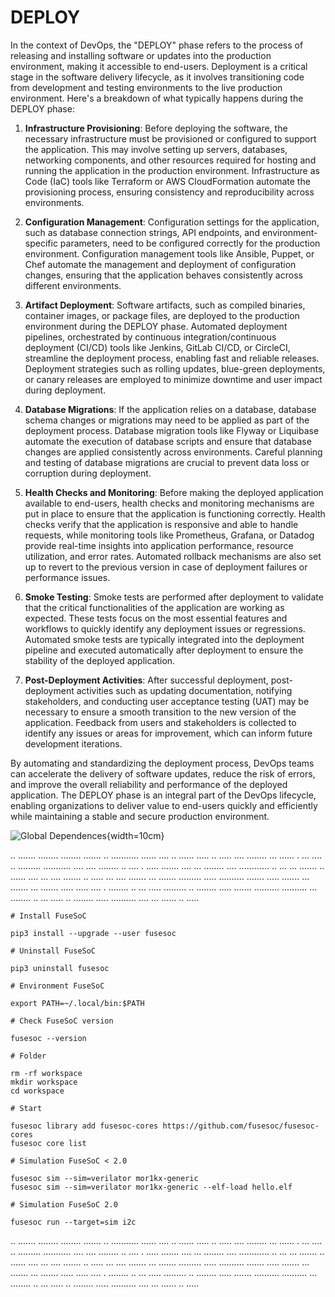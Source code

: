 # DEPLOY

In the context of DevOps, the "DEPLOY" phase refers to the process of releasing and installing software or updates into the production environment, making it accessible to end-users. Deployment is a critical stage in the software delivery lifecycle, as it involves transitioning code from development and testing environments to the live production environment. Here's a breakdown of what typically happens during the DEPLOY phase:

1. **Infrastructure Provisioning**: Before deploying the software, the necessary infrastructure must be provisioned or configured to support the application. This may involve setting up servers, databases, networking components, and other resources required for hosting and running the application in the production environment. Infrastructure as Code (IaC) tools like Terraform or AWS CloudFormation automate the provisioning process, ensuring consistency and reproducibility across environments.

2. **Configuration Management**: Configuration settings for the application, such as database connection strings, API endpoints, and environment-specific parameters, need to be configured correctly for the production environment. Configuration management tools like Ansible, Puppet, or Chef automate the management and deployment of configuration changes, ensuring that the application behaves consistently across different environments.

3. **Artifact Deployment**: Software artifacts, such as compiled binaries, container images, or package files, are deployed to the production environment during the DEPLOY phase. Automated deployment pipelines, orchestrated by continuous integration/continuous deployment (CI/CD) tools like Jenkins, GitLab CI/CD, or CircleCI, streamline the deployment process, enabling fast and reliable releases. Deployment strategies such as rolling updates, blue-green deployments, or canary releases are employed to minimize downtime and user impact during deployment.

4. **Database Migrations**: If the application relies on a database, database schema changes or migrations may need to be applied as part of the deployment process. Database migration tools like Flyway or Liquibase automate the execution of database scripts and ensure that database changes are applied consistently across environments. Careful planning and testing of database migrations are crucial to prevent data loss or corruption during deployment.

5. **Health Checks and Monitoring**: Before making the deployed application available to end-users, health checks and monitoring mechanisms are put in place to ensure that the application is functioning correctly. Health checks verify that the application is responsive and able to handle requests, while monitoring tools like Prometheus, Grafana, or Datadog provide real-time insights into application performance, resource utilization, and error rates. Automated rollback mechanisms are also set up to revert to the previous version in case of deployment failures or performance issues.

6. **Smoke Testing**: Smoke tests are performed after deployment to validate that the critical functionalities of the application are working as expected. These tests focus on the most essential features and workflows to quickly identify any deployment issues or regressions. Automated smoke tests are typically integrated into the deployment pipeline and executed automatically after deployment to ensure the stability of the deployed application.

7. **Post-Deployment Activities**: After successful deployment, post-deployment activities such as updating documentation, notifying stakeholders, and conducting user acceptance testing (UAT) may be necessary to ensure a smooth transition to the new version of the application. Feedback from users and stakeholders is collected to identify any issues or areas for improvement, which can inform future development iterations.

By automating and standardizing the deployment process, DevOps teams can accelerate the delivery of software updates, reduce the risk of errors, and improve the overall reliability and performance of the deployed application. The DEPLOY phase is an integral part of the DevOps lifecycle, enabling organizations to deliver value to end-users quickly and efficiently while maintaining a stable and secure production environment.

![Global Dependences](assets/chapter6/dependences-global.svg){width=10cm}

.. ....... ........ ........ ....... .. ........... ...... .... .. ...... ..... .. ..... .... ........ ... ...... . ... .... .. ......... ........... .... .... ........ .. .... . ..... ....... .... ... ........ .... ............ .. ... ... ....... .. ...... .... ... .... ....... .. ..... ... .... ....... ... ....... ......... ..... .......... ....... ..... ....... ... ....... ... ....... ..... ..... .... . ........ .. ... ..... ......... .. ........ ..... ....... .......... .......... ... ........ .. ... ..... .. ........ ..... .......... .... ... ...... .. .....

```
# Install FuseSoC

pip3 install --upgrade --user fusesoc

# Uninstall FuseSoC

pip3 uninstall fusesoc

# Environment FuseSoC

export PATH=~/.local/bin:$PATH

# Check FuseSoC version

fusesoc --version

# Folder

rm -rf workspace
mkdir workspace
cd workspace

# Start

fusesoc library add fusesoc-cores https://github.com/fusesoc/fusesoc-cores
fusesoc core list

# Simulation FuseSoC < 2.0

fusesoc sim --sim=verilator mor1kx-generic
fusesoc sim --sim=verilator mor1kx-generic --elf-load hello.elf

# Simulation FuseSoC 2.0

fusesoc run --target=sim i2c
```

.. ....... ........ ........ ....... .. ........... ...... .... .. ...... ..... .. ..... .... ........ ... ...... . ... .... .. ......... ........... .... .... ........ .. .... . ..... ....... .... ... ........ .... ............ .. ... ... ....... .. ...... .... ... .... ....... .. ..... ... .... ....... ... ....... ......... ..... .......... ....... ..... ....... ... ....... ... ....... ..... ..... .... . ........ .. ... ..... ......... .. ........ ..... ....... .......... .......... ... ........ .. ... ..... .. ........ ..... .......... .... ... ...... .. .....
